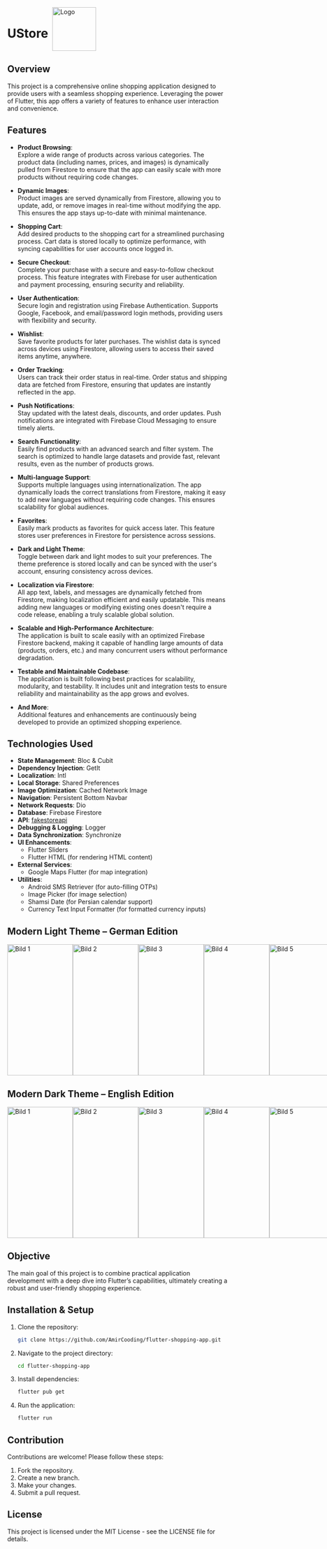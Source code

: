 <div style="display: flex; align-items: center;">
  <!-- Linke Seite mit Titel -->
  <h1>UStore</h1>

  <!-- Rechte Seite mit Logo -->
  <img src="https://github.com/user-attachments/assets/cbd7f3e0-8f17-46c7-b8f6-a83cc76d4de9" style="width: 100px; height: 100px; margin-left: 10px;" alt="Logo">
</div>





## Overview

This project is a comprehensive online shopping application designed to provide users with a seamless shopping experience. Leveraging the power of Flutter, this app offers a variety of features to enhance user interaction and convenience.




## Features

- **Product Browsing**:  
  Explore a wide range of products across various categories. The product data (including names, prices, and images) is dynamically pulled from Firestore to ensure that the app can easily scale with more products without requiring code changes.

- **Dynamic Images**:  
  Product images are served dynamically from Firestore, allowing you to update, add, or remove images in real-time without modifying the app. This ensures the app stays up-to-date with minimal maintenance.

- **Shopping Cart**:  
  Add desired products to the shopping cart for a streamlined purchasing process. Cart data is stored locally to optimize performance, with syncing capabilities for user accounts once logged in.

- **Secure Checkout**:  
  Complete your purchase with a secure and easy-to-follow checkout process. This feature integrates with Firebase for user authentication and payment processing, ensuring security and reliability.

- **User Authentication**:  
  Secure login and registration using Firebase Authentication. Supports Google, Facebook, and email/password login methods, providing users with flexibility and security.

- **Wishlist**:  
  Save favorite products for later purchases. The wishlist data is synced across devices using Firestore, allowing users to access their saved items anytime, anywhere.

- **Order Tracking**:  
  Users can track their order status in real-time. Order status and shipping data are fetched from Firestore, ensuring that updates are instantly reflected in the app.

- **Push Notifications**:  
  Stay updated with the latest deals, discounts, and order updates. Push notifications are integrated with Firebase Cloud Messaging to ensure timely alerts.

- **Search Functionality**:  
  Easily find products with an advanced search and filter system. The search is optimized to handle large datasets and provide fast, relevant results, even as the number of products grows.

- **Multi-language Support**:  
  Supports multiple languages using internationalization. The app dynamically loads the correct translations from Firestore, making it easy to add new languages without requiring code changes. This ensures scalability for global audiences.

- **Favorites**:  
  Easily mark products as favorites for quick access later. This feature stores user preferences in Firestore for persistence across sessions.

- **Dark and Light Theme**:  
  Toggle between dark and light modes to suit your preferences. The theme preference is stored locally and can be synced with the user's account, ensuring consistency across devices.

- **Localization via Firestore**:  
  All app text, labels, and messages are dynamically fetched from Firestore, making localization efficient and easily updatable. This means adding new languages or modifying existing ones doesn't require a code release, enabling a truly scalable global solution.

- **Scalable and High-Performance Architecture**:  
  The application is built to scale easily with an optimized Firebase Firestore backend, making it capable of handling large amounts of data (products, orders, etc.) and many concurrent users without performance degradation.

- **Testable and Maintainable Codebase**:  
  The application is built following best practices for scalability, modularity, and testability. It includes unit and integration tests to ensure reliability and maintainability as the app grows and evolves.

- **And More**:  
  Additional features and enhancements are continuously being developed to provide an optimized shopping experience.



## Technologies Used

- **State Management**: Bloc & Cubit
- **Dependency Injection**: GetIt
- **Localization**: Intl
- **Local Storage**: Shared Preferences
- **Image Optimization**: Cached Network Image
- **Navigation**: Persistent Bottom Navbar
- **Network Requests**: Dio
- **Database**: Firebase Firestore
- **API**: [fakestoreapi](https://fakestoreapi.com/)
- **Debugging & Logging**: Logger
- **Data Synchronization**: Synchronize
- **UI Enhancements**:
  - Flutter Sliders
  - Flutter HTML (for rendering HTML content)
- **External Services**:
  - Google Maps Flutter (for map integration)
- **Utilities**:
  - Android SMS Retriever (for auto-filling OTPs)
  - Image Picker (for image selection)
  - Shamsi Date (for Persian calendar support)
  - Currency Text Input Formatter (for formatted currency inputs)



## Modern Light Theme – German Edition

<div style="display: flex; justify-content: space-between; flex-wrap: nowrap;">
  <img src="https://github.com/user-attachments/assets/33228f24-5aea-47c7-a442-6c6077211818" style="width: 150px; height: 300px;" alt="Bild 1">
  <img src="https://github.com/user-attachments/assets/7aad5519-44f4-49b8-b60d-095b0d2f0e6f" style="width: 150px; height: 300px;" alt="Bild 2">
  <img src="https://github.com/user-attachments/assets/b92ea2c4-e2ab-4567-ba97-626a1b18cdd4" style="width: 150px; height: 300px;" alt="Bild 3">
  <img src="https://github.com/user-attachments/assets/92b9c503-8ab3-4f3b-a3f5-a4c5918d0d1c" style="width: 150px; height: 300px;" alt="Bild 4">
  <img src="https://github.com/user-attachments/assets/337e3063-253a-42f2-9055-6e8fe43f3aab" style="width: 150px; height: 300px;" alt="Bild 5">

</div>


## Modern Dark Theme – English Edition

<div style="display: flex; justify-content: space-between; flex-wrap: nowrap;">
   <img src="https://github.com/user-attachments/assets/6bb9ce30-5fa5-4318-8dd4-2a836a7130f4" style="width: 150px; height: 300px;" alt="Bild 1">
   <img src="https://github.com/user-attachments/assets/8454e208-52e1-41f5-ab33-d04cc3b923f9" style="width: 150px; height: 300px;" alt="Bild 2">
   <img src="https://github.com/user-attachments/assets/5fcc001f-67f2-4201-b8b2-def7800fd27c" style="width: 150px; height: 300px;" alt="Bild 3">
   <img src="https://github.com/user-attachments/assets/5d2d93da-8d14-4256-bf17-c904bc0ea4e8" style="width: 150px; height: 300px;" alt="Bild 4">
   <img src="https://github.com/user-attachments/assets/fc8bf12e-5112-4bf7-b0be-9eab951b75d5" style="width: 150px; height: 300px;" alt="Bild 5">
</div>





## Objective

The main goal of this project is to combine practical application development with a deep dive into Flutter’s capabilities, ultimately creating a robust and user-friendly shopping experience.

## Installation & Setup

1. Clone the repository:
   ```sh
   git clone https://github.com/AmirCooding/flutter-shopping-app.git
   ```
2. Navigate to the project directory:
   ```sh
   cd flutter-shopping-app
   ```
3. Install dependencies:
   ```sh
   flutter pub get
   ```
4. Run the application:
   ```sh
   flutter run
   ```

## Contribution

Contributions are welcome! Please follow these steps:

1. Fork the repository.
2. Create a new branch.
3. Make your changes.
4. Submit a pull request.

## License

This project is licensed under the MIT License - see the LICENSE file for details.


